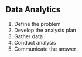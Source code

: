 ## Data Analytics
1. Define the problem
2. Develop the analysis plan
3. Gather data
4. Conduct analysis
5. Communicate the answer
